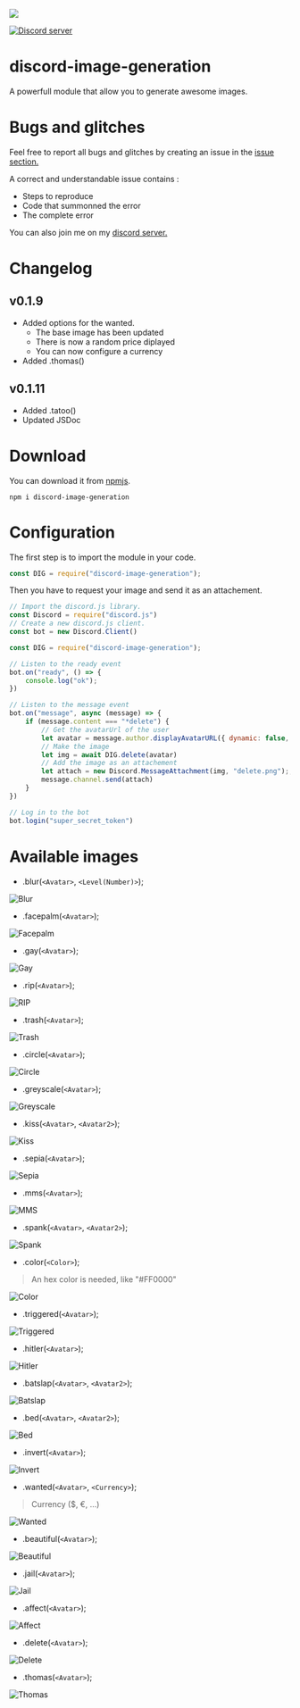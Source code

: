 <a href="https://nodei.co/npm/discord-image-generation/"><img src="https://nodei.co/npm/discord-image-generation.png?downloads=true&downloadRank=true&stars=true"></a>

<a href="https://discord.gg/qvzwqaM"><img src="https://discord.com/api/guilds/661897530459684865/widget.png" alt="Discord server"/></a>

# discord-image-generation

A powerfull module that allow you to generate awesome images.

# Bugs and glitches

Feel free to report all bugs and glitches by creating an issue in the <a href="https://github.com/Mr-KayJayDee/discord-image-generation/issues">issue section.</a>

A correct and understandable issue contains : 
- Steps to reproduce 
- Code that summonned the error
- The complete error

You can also join me on my <a href="https://discord.gg/qvzwqaM">discord server.</a>

# Changelog 

## v0.1.9
- Added options for the wanted.
    - The base image has been updated
    - There is now a random price diplayed
    - You can now configure a currency
- Added .thomas()

## v0.1.11
- Added .tatoo()
- Updated JSDoc


# Download

You can download it from <a href="https://www.npmjs.com/package/discord-image-generation">npmjs</a>.

```cli
npm i discord-image-generation
```

# Configuration

The first step is to import the module in your code.

```js
const DIG = require("discord-image-generation");
```

Then you have to request your image and send it as an attachement.

```js
// Import the discord.js library.
const Discord = require("discord.js")
// Create a new discord.js client.
const bot = new Discord.Client()

const DIG = require("discord-image-generation");

// Listen to the ready event
bot.on("ready", () => {
    console.log("ok");  
})

// Listen to the message event
bot.on("message", async (message) => {
    if (message.content === "*delete") {
    	// Get the avatarUrl of the user
        let avatar = message.author.displayAvatarURL({ dynamic: false, format: 'png' });
        // Make the image
        let img = await DIG.delete(avatar)
        // Add the image as an attachement
        let attach = new Discord.MessageAttachment(img, "delete.png");;
        message.channel.send(attach)
    }
})

// Log in to the bot
bot.login("super_secret_token")
````

# Available images

- .blur(`<Avatar>`, `<Level(Number)>`);

![Blur](https://imgur.com/JqpNFTY.png)

- .facepalm(`<Avatar>`);

![Facepalm](https://imgur.com/cdPC3P1.png)

- .gay(`<Avatar>`);

![Gay](https://imgur.com/BDTrXzZ.png)

- .rip(`<Avatar>`);

![RIP](https://imgur.com/MgsRH8o.png)

- .trash(`<Avatar>`);

![Trash](https://imgur.com/nwAHGgF.png)

- .circle(`<Avatar>`);

![Circle](https://imgur.com/0Zo8NYS.png)

- .greyscale(`<Avatar>`);

![Greyscale](https://imgur.com/h3ahY7Z.png)

- .kiss(`<Avatar>`, `<Avatar2>`);

![Kiss](https://imgur.com/sSoCAeH.png)

- .sepia(`<Avatar>`);

![Sepia](https://imgur.com/OTbKVtj.png)

- .mms(`<Avatar>`);

![MMS](https://imgur.com/nH3URHb.png)

- .spank(`<Avatar>`, `<Avatar2>`);

![Spank](https://imgur.com/VRvogo7.png)

- .color(`<Color>`);

> An hex color is needed, like "#FF0000"

![Color](https://imgur.com/40tMwfe.png)

- .triggered(`<Avatar>`);

![Triggered](https://imgur.com/0QvyYQa.png)

- .hitler(`<Avatar>`);

![Hitler](https://imgur.com/wK9puxH.png)

- .batslap(`<Avatar>`, `<Avatar2>`);

![Batslap](https://imgur.com/oYMpa5A.png)

- .bed(`<Avatar>`, `<Avatar2>`);

![Bed](https://imgur.com/b1idSnr.png)

- .invert(`<Avatar>`);

![Invert](https://imgur.com/Rl0wGQM.png)

- .wanted(`<Avatar>`, `<Currency>`);

> Currency ($, €, ...)

![Wanted](https://imgur.com/SFGRvSK.png)

- .beautiful(`<Avatar>`);

![Beautiful](https://imgur.com/HGZkmXo.png)

- .jail(`<Avatar>`);

![Jail](https://imgur.com/QslACNo.png)

- .affect(`<Avatar>`);

![Affect](https://imgur.com/g4Gaehb.png)

- .delete(`<Avatar>`);

![Delete](https://imgur.com/6V1IYJp.png)

- .thomas(`<Avatar>`);

![Thomas](https://imgur.com/5Iv6t9v.png)